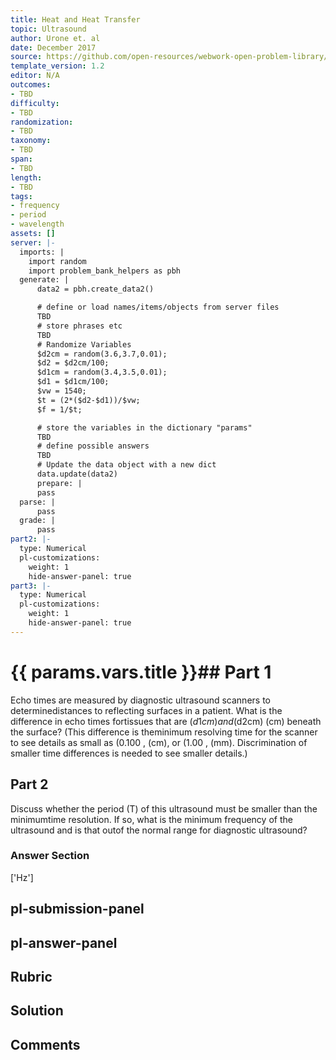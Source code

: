 ```yaml
---
title: Heat and Heat Transfer
topic: Ultrasound
author: Urone et. al
date: December 2017
source: https://github.com/open-resources/webwork-open-problem-library/tree/master/Contrib/BrockPhysics/College_Physics_Urone/17.Physics_of_Hearing/17-07.Ultrasound/NU_U17_17_07_008.pg
template_version: 1.2
editor: N/A
outcomes:
- TBD
difficulty:
- TBD
randomization:
- TBD
taxonomy:
- TBD
span:
- TBD
length:
- TBD
tags:
- frequency
- period
- wavelength
assets: []
server: |-
  imports: |
    import random
    import problem_bank_helpers as pbh
  generate: |
      data2 = pbh.create_data2()

      # define or load names/items/objects from server files
      TBD
      # store phrases etc
      TBD
      # Randomize Variables
      $d2cm = random(3.6,3.7,0.01);
      $d2 = $d2cm/100;
      $d1cm = random(3.4,3.5,0.01);
      $d1 = $d1cm/100;
      $vw = 1540;
      $t = (2*($d2-$d1))/$vw;
      $f = 1/$t;

      # store the variables in the dictionary "params"
      TBD
      # define possible answers
      TBD
      # Update the data object with a new dict
      data.update(data2)
      prepare: |
      pass
  parse: |
      pass
  grade: |
      pass
part2: |-
  type: Numerical
  pl-customizations:
    weight: 1
    hide-answer-panel: true
part3: |-
  type: Numerical
  pl-customizations:
    weight: 1
    hide-answer-panel: true
---
```


# {{ params.vars.title }}## Part 1 
Echo times are measured by diagnostic ultrasound scanners to determinedistances to reflecting surfaces in a patient. What is the difference in echo times fortissues that are ($d1cm) and ($d2cm) (cm) beneath the surface? (This difference is theminimum resolving time for the scanner to see details as small as (0.100 , (cm), or (1.00 , (mm). Discrimination of smaller time differences is needed to see smaller details.) 
## Part 2 
Discuss whether the period (T) of this ultrasound must be smaller than the minimumtime resolution. If so, what is the minimum frequency of the ultrasound and is that outof the normal range for diagnostic ultrasound? 


### Answer Section 
['Hz']

## pl-submission-panel 


## pl-answer-panel 


## Rubric 


## Solution 


## Comments 


